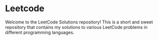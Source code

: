# Leetcode
Welcome to the LeetCode Solutions repository! This is a short and sweet repository that contains my solutions to various LeetCode problems in different programming languages.
